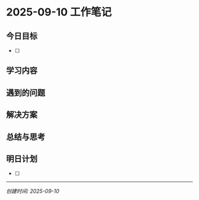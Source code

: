 # 2025-09-10 工作笔记

## 今日目标
- [ ] 

## 学习内容

### 

## 遇到的问题

### 

## 解决方案

### 

## 总结与思考

## 明日计划
- [ ] 

---
*创建时间: 2025-09-10*